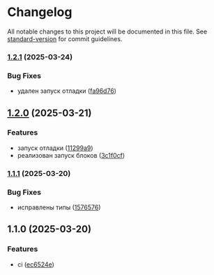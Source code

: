 # Changelog

All notable changes to this project will be documented in this file. See [standard-version](https://github.com/conventional-changelog/standard-version) for commit guidelines.

### [1.2.1](https://github.com/Infomaximum/integration-debugger/compare/v1.2.0...v1.2.1) (2025-03-24)


### Bug Fixes

* удален запуск отладки ([fa96d76](https://github.com/Infomaximum/integration-debugger/commit/fa96d764d68902df45fd6f950fba12b08226b22d))

## [1.2.0](https://github.com/Infomaximum/integration-debugger/compare/v1.1.1...v1.2.0) (2025-03-21)


### Features

* запуск отладки ([11299a9](https://github.com/Infomaximum/integration-debugger/commit/11299a9920a66e780beb7aff4748283f117362ec))
* реализован запуск блоков ([3c1f0cf](https://github.com/Infomaximum/integration-debugger/commit/3c1f0cfa89fe38f8f9648be667dec720196727fc))

### [1.1.1](https://github.com/Infomaximum/integration-debugger/compare/v1.1.0...v1.1.1) (2025-03-20)


### Bug Fixes

* исправлены типы ([1576576](https://github.com/Infomaximum/integration-debugger/commit/157657625a90f1a693637eef4b3c6c2e4697b9aa))

## 1.1.0 (2025-03-20)


### Features

* ci ([ec6524e](https://github.com/Infomaximum/integration-debugger/commit/ec6524e7b52add384d36b4e8afe201d0bf07c297))
